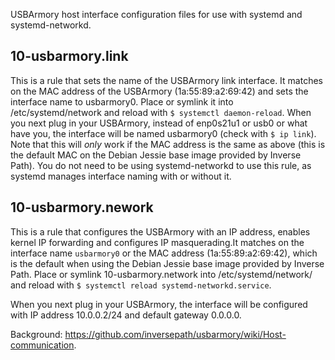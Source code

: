 USBArmory host interface configuration files for use with systemd
and systemd-networkd.

10-usbarmory.link
-----------------
This is a rule that sets the name of the USBArmory link interface.
It matches on the MAC address of the USBArmory (1a:55:89:a2:69:42)
and sets the interface name to usbarmory0. Place or symlink it into
/etc/systemd/network and reload with `$ systemctl daemon-reload`.
When you next plug in your USBArmory, instead of enp0s21u1 or usb0
or what have you, the interface will be named usbarmory0 (check with
`$ ip link`). Note that this will *only* work if the MAC address is
the same as above (this is the default MAC on the Debian Jessie base
image provided by Inverse Path). You do not need to be using
systemd-networkd to use this rule, as systemd manages interface
naming with or without it.

10-usbarmory.nework
-------------------
This is a rule that configures the USBArmory with an IP address,
enables kernel IP forwarding and configures IP masquerading.It
matches on the interface name `usbarmory0` or the MAC address
(1a:55:89:a2:69:42), which is the default when using the Debian
Jessie base image provided by Inverse Path. Place or symlink
10-usbarmory.network into /etc/systemd/network/ and reload with
`$ systemctl reload systemd-networkd.service`.

When you next plug in your USBArmory, the interface will be configured
with IP address 10.0.0.2/24 and default gateway 0.0.0.0.

Background:
https://github.com/inversepath/usbarmory/wiki/Host-communication.
